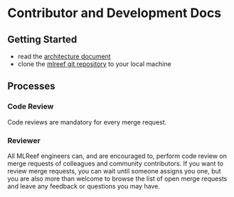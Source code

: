Contributor and Development Docs
==================================
Getting Started
----------------------------------
- read the [architecture document](architecture.md)
- clone the [mlreef git repository](https://gitlab.com/mlreef/backend) to your local machine




Processes
----------------------------------
### Code Review
Code reviews are mandatory for every merge request.

### Reviewer
All MLReef engineers can, and are encouraged to, perform code review on merge requests of colleagues and community contributors. If you want to review merge requests, you can wait until someone assigns you one, but you are also more than welcome to browse the list of open merge requests and leave any feedback or questions you may have.

